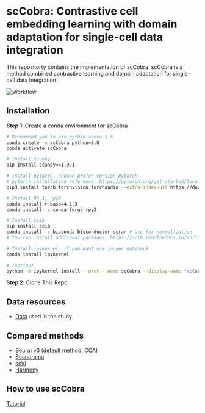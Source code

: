 # scCobra: Contrastive cell embedding learning with domain adaptation for single-cell data integration 
  
This repositorty contains the implementation of scCobra. scCobra is a method combined contrastive learning and domain adaptation for single-cell data integration. 

![Workflow](https://raw.githubusercontent.com/GlancerZ/scCobra/main/Figure/single-cell-model.png)


## Installation

**Step 1**: Create a conda environment for scCobra

```bash
# Recommend you to use python above 3.8
conda create -n scCobra python=3.8
conda activate scCobra

# Install scanpy
pip install scanpy==1.9.1

# Install pytorch, choose profer version pytorch
# pytorch installation reference: https://pytorch.org/get-started/locally/
pip3 install torch torchvision torchaudio --extra-index-url https://download.pytorch.org/whl/cu116

# Install R4.1, rpy2
conda install r-base=4.1.3
conda install -c conda-forge rpy2

# Install scib
pip install scib
conda install -c bioconda bioconductor-scran # Use for normalization
# You can install addtional packages: https://scib.readthedocs.io/en/latest/index.html

# Install ipykernel, if you want use jupyer notebook
conda install ipykernel

# (option) 
python -m ipykernel install --user --name scCobra --display-name "scCobra"

``` 

**Step 2**: Clone This Repo


## Data resources

* [Data](https://figshare.com/articles/dataset/Benchmarking_atlas-level_data_integration_in_single-cell_genomics_-_integration_task_datasets_Immune_and_pancreas_/12420968) used in the study

## Compared methods

- [Seurat v3](https://github.com/satijalab/seurat) (default method: CCA) 
- [Scanorama](https://github.com/brianhie/scanorama)
- [scVI](https://github.com/YosefLab/scVI)
- [Harmony](https://github.com/slowkow/harmonypy) 

## How to use scCobra
[Tutorial](https://raw.githubusercontent.com/GlancerZ/scCobra/blob/main/pancreas_demo.ipynb)

